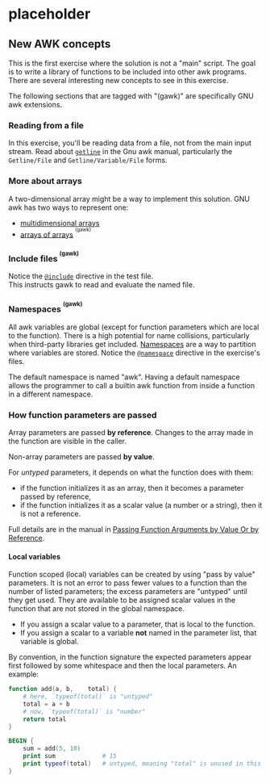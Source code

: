 # placeholder

## New AWK concepts

This is the first exercise where the solution is not a "main" script.
The goal is to write a library of functions to be included into other awk programs.
There are several interesting new concepts to see in this exercise.

The following sections that are tagged with "(gawk)" are specifically GNU awk extensions.

### Reading from a file

In this exercise, you'll be reading data from a file, not from the main input stream. 
Read about [`getline`][getline] in the Gnu awk manual,
particularly the `Getline/File` and `Getline/Variable/File` forms.

### More about arrays

A two-dimensional array might be a way to implement this solution.
GNU awk has two ways to represent one:

* [multidimensional arrays][multi]
* [arrays of arrays][a-of-a] <sup><sup>(gawk)</sup></sup>

### Include files <sup><sup>(gawk)</sup></sup>

Notice the [`@include`][d-include] directive in the test file.  
This instructs gawk to read and evaluate the named file.

### Namespaces <sup><sup>(gawk)</sup></sup>

All awk variables are global (except for function parameters which are local to the function).
There is a high potential for name collisions, particularly when third-party libraries get included. 
[Namespaces][namespaces] are a way to partition where variables are stored.
Notice the [`@namespace`][d-namespace] directive in the exercise's files.

The default namespace is named "awk". 
Having a default namespace allows the programmer to call a builtin awk function from inside a function in a different namespace.

### How function parameters are passed

Array parameters are passed **by reference**.
Changes to the array made in the function are visible in the caller.

Non-array parameters are passed **by value**.

For _untyped_ parameters, it depends on what the function does with them:
- if the function initializes it as an array, then it becomes a parameter passed by reference,
- if the function initializes it as a scalar value (a number or a string), then it is not a reference.

Full details are in the manual in [Passing Function Arguments by Value Or by Reference][pass-by].

#### Local variables

Function scoped (local) variables can be created by using "pass by value" parameters.
It is not an error to pass fewer values to a function than the number of listed parameters;
the excess parameters are "untyped" until they get used.
They are available to be assigned scalar values in the function that are not stored in the global namespace.

- If you assign a scalar value to a parameter, that is local to the function.
- If you assign a scalar to a variable **not** named in the parameter list, that variable is global.

By convention, in the function signature the expected parameters appear first followed by some whitespace and then the local parameters.
An example:

```awk
function add(a, b,    total) {
    # here, `typeof(total)` is "untyped"
    total = a + b
    # now, `typeof(total)` is "number"
    return total
}

BEGIN {
    sum = add(5, 10)
    print sum             # 15
    print typeof(total)   # untyped, meaning "total" is unused in this scope
}
```

[getline]: https://www.gnu.org/software/gawk/manual/html_node/Getline.html
[multi]: https://www.gnu.org/software/gawk/manual/html_node/Multidimensional.html
[a-of-a]: https://www.gnu.org/software/gawk/manual/html_node/Arrays-of-Arrays.html
[d-include]: https://www.gnu.org/software/gawk/manual/html_node/Include-Files.html
[namespaces]: https://www.gnu.org/software/gawk/manual/html_node/Namespaces.html
[d-namespace]: https://www.gnu.org/software/gawk/manual/html_node/Changing-The-Namespace.html
[pass-by]: https://www.gnu.org/software/gawk/manual/html_node/Pass-By-Value_002fReference.html

